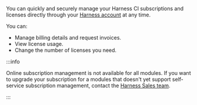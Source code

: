 You can quickly and securely manage your Harness CI subscriptions and licenses directly through your [Harness account](https://app.harness.io) at any time.

You can:
* Manage billing details and request invoices.
* View license usage.
* Change the number of licenses you need.

:::info

Online subscription management is not available for all modules. If you want to upgrade your subscription for a modules that doesn't yet support self-service subscription management, contact the [Harness Sales team](https://www.harness.io/pricing?module=cd#).

:::